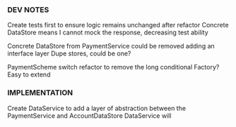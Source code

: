 ### DEV NOTES
Create tests first to ensure logic remains unchanged after refactor
	Concrete DataStore means I cannot mock the response, decreasing test ability

Concrete DataStore from PaymentService could be removed adding an interface layer
	Dupe stores, could be one?

PaymentScheme switch refactor to remove the long conditional
	Factory?
		Easy to extend

### IMPLEMENTATION
Create DataService to add a layer of abstraction between the PaymentService and AccountDataStore
	DataService will 